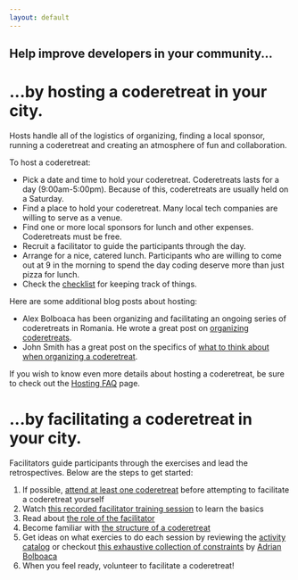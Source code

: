```yaml
---
layout: default
---
```

## Help improve developers in your community...

# ...by hosting a coderetreat in your city.

Hosts handle all of the logistics of organizing, finding a local sponsor,
running a coderetreat and creating an atmosphere of fun and collaboration.


To host a coderetreat:

* Pick a date and time to hold your coderetreat. Coderetreats lasts for a day (9:00am-5:00pm). Because of this, coderetreats are usually held on a Saturday.
* Find a place to hold your coderetreat. Many local tech companies are willing to serve as a venue.
* Find one or more local sponsors for lunch and other expenses. Coderetreats must be free.
* Recruit a facilitator to guide the participants through the day.
* Arrange for a nice, catered lunch. Participants who are willing to come out at 9 in the morning to spend the day coding deserve more than just pizza for lunch.
* Check the [checklist](/pages/hosting/checklist) for keeping track of things.

Here are some additional blog posts about hosting:

* Alex Bolboaca has been organizing and facilitating an ongoing series of coderetreats in Romania. He wrote a great post on [organizing coderetreats](http://www.alexbolboaca.ro/wordpress/articles/how-to-organize-a-code-retreat).
* John Smith has a great post on the specifics of [what to think about when organizing a coderetreat](http://geekswithblogs.net/onefloridacoder/archive/2010/08/16/setting-up-for-the-orlando-code-retreat.aspx).

If you wish to know even more details about hosting a coderetreat, be sure to check out the [Hosting FAQ](/pages/hosting/faq) page.

# ...by facilitating a coderetreat in your city.

Facilitators guide participants through the exercises and lead the
retrospectives. Below are the steps to get started:
1. If possible, [attend at least one coderetreat](/events) before attempting to facilitate a coderetreat yourself
2. Watch [this recorded facilitator training session](https://vimeo.com/54519386) to learn the basics
3. Read about [the role of the facilitator](/blog/2012/12/02/on-the-role-of-the-coderetreat-faciliator)
4. Become familiar with [the structure of a coderetreat](/pages/facilitating/structure-of-a-coderetreat)
5. Get ideas on what exercies to do each session by reviewing the [activity catalog](/pages/facilitating/activity-catalog) or checkout [this exhaustive collection of constraints](https://drive.google.com/drive/folders/0B3idvASFqaEbN2RkNDYyYjktYTlkZi00ZjFiLWFmMDEtNjJhYTBkYzM2ZDlh?usp=sharing) by [Adrian Bolboaca](https://twitter.com/adibolb)
6. When you feel ready, volunteer to facilitate a coderetreat!
